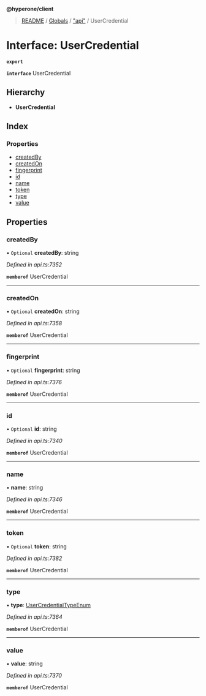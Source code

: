 **@hyperone/client**

> [README](../README.md) / [Globals](../globals.md) / ["api"](../modules/_api_.md) / UserCredential

# Interface: UserCredential

**`export`** 

**`interface`** UserCredential

## Hierarchy

* **UserCredential**

## Index

### Properties

* [createdBy](_api_.usercredential.md#createdby)
* [createdOn](_api_.usercredential.md#createdon)
* [fingerprint](_api_.usercredential.md#fingerprint)
* [id](_api_.usercredential.md#id)
* [name](_api_.usercredential.md#name)
* [token](_api_.usercredential.md#token)
* [type](_api_.usercredential.md#type)
* [value](_api_.usercredential.md#value)

## Properties

### createdBy

• `Optional` **createdBy**: string

*Defined in api.ts:7352*

**`memberof`** UserCredential

___

### createdOn

• `Optional` **createdOn**: string

*Defined in api.ts:7358*

**`memberof`** UserCredential

___

### fingerprint

• `Optional` **fingerprint**: string

*Defined in api.ts:7376*

**`memberof`** UserCredential

___

### id

• `Optional` **id**: string

*Defined in api.ts:7340*

**`memberof`** UserCredential

___

### name

•  **name**: string

*Defined in api.ts:7346*

**`memberof`** UserCredential

___

### token

• `Optional` **token**: string

*Defined in api.ts:7382*

**`memberof`** UserCredential

___

### type

•  **type**: [UserCredentialTypeEnum](../enums/_api_.usercredentialtypeenum.md)

*Defined in api.ts:7364*

**`memberof`** UserCredential

___

### value

•  **value**: string

*Defined in api.ts:7370*

**`memberof`** UserCredential
